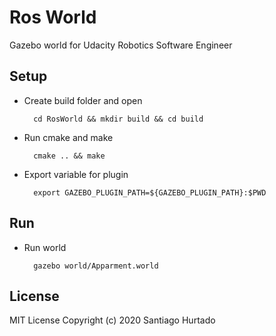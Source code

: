 # Ros World
Gazebo world for Udacity Robotics Software Engineer

## Setup
- Create build folder and open

        cd RosWorld && mkdir build && cd build

- Run cmake and make

        cmake .. && make

- Export variable for plugin

        export GAZEBO_PLUGIN_PATH=${GAZEBO_PLUGIN_PATH}:$PWD

## Run
- Run world

        gazebo world/Apparment.world

## License
MIT License Copyright (c) 2020 Santiago Hurtado